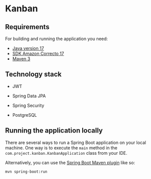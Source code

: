 # Kanban

## Requirements

For building and running the application you need:

- [Java version 17](https://www.oracle.com/java/technologies/javase/jdk17-archive-downloads.html)
- [SDK Amazon Correcto 17](https://docs.aws.amazon.com/corretto/latest/corretto-17-ug/downloads-list.html)
- [Maven 3](https://maven.apache.org)

## Technology stack

- JWT

- Spring Data JPA

- Spring Security

- PostgreSQL

## Running the application locally

There are several ways to run a Spring Boot application on your local machine. One way is to execute the `main` method in the `com.project.kanban.KanbanApplication` class from your IDE.

Alternatively, you can use the [Spring Boot Maven plugin](https://docs.spring.io/spring-boot/docs/current/reference/html/build-tool-plugins-maven-plugin.html) like so:

```shell
mvn spring-boot:run
```